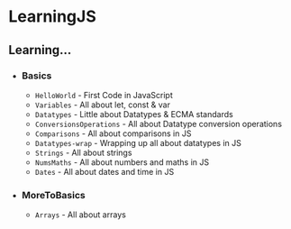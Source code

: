 # LearningJS

## Learning...
* ### Basics
  * `HelloWorld` - First Code in JavaScript 
  * `Variables` - All about let, const & var
  * `Datatypes` - Little about Datatypes & ECMA standards
  * `ConversionsOperations` - All about Datatype conversion operations
  * `Comparisons` - All about comparisons in JS
  * `Datatypes-wrap` - Wrapping up all about datatypes in JS
  * `Strings` - All about strings
  * `NumsMaths` - All about numbers and maths in JS
  * `Dates` - All about dates and time in JS
* ### MoreToBasics
  * `Arrays` - All about arrays

